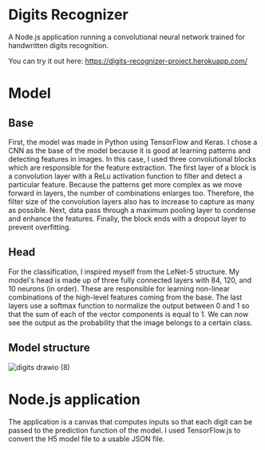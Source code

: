 # Digits Recognizer

A Node.js application running a convolutional neural network trained for handwritten digits recognition.

You can try it out here: https://digits-recognizer-project.herokuapp.com/

# Model

## Base
First, the model was made in Python using TensorFlow and Keras. I chose a CNN as the base of the model because it is good at learning patterns and detecting features in images.
In this case, I used three convolutional blocks which are responsible for the feature extraction. The first layer of a block is a convolution layer with a ReLu activation function to filter and detect a particular feature. Because the patterns get more complex as we move forward in layers, the number of combinations enlarges too. Therefore, the filter size of the convolution layers also has to increase to capture as many as possible. Next, data pass through a maximum pooling layer to condense and enhance the features. Finally, the block ends with a dropout layer to prevent overfitting.

## Head
For the classification, I inspired myself from the LeNet-5 structure. My model's head is made up of three fully connected layers with 84, 120, and 10 neurons (in order). These are responsible for learning non-linear combinations of the high-level features coming from the base. The last layers use a softmax function to normalize the output between 0 and 1 so that the sum of each of the vector components is equal to 1. We can now see the output as the probability that the image belongs to a certain class.

## Model structure

![digits drawio (8)](https://user-images.githubusercontent.com/77757343/142507598-1d216d64-41f1-4d80-86ce-a9e683d7c9ec.png)

# Node.js application

The application is a canvas that computes inputs so that each digit can be passed to the prediction function of the model. I used TensorFlow.js to convert the H5 model file to a usable JSON file.
